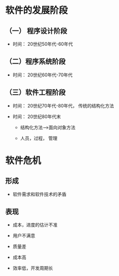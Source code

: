 # 软件的发展阶段

 ## （一） 程序设计阶段
 
  * 时间： 20世纪50年代-60年代
 
## （二）程序系统阶段
 
  * 时间： 20世纪60年代-70年代
  
## （三）软件工程阶段

 * 时间： 20世纪70年代-80年代， 传统的结构化方法
 
 * 时间： 20世纪80年代末
 
     * 结构化方法-->面向对象方法
     
     * 人员，过程， 管理
 
 
# 软件危机

 ## 形成
 
  * 软件需求和软件技术的矛盾
  
 
 ## 表现
  
  * 成本，进度的估计不准
  
  * 用户不满意
  
  * 质量差
  
  * 成本高
  
  * 效率低，开发周期长